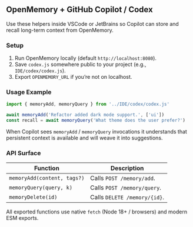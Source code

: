 ## OpenMemory + GitHub Copilot / Codex

Use these helpers inside VSCode or JetBrains so Copilot can store and recall long-term context from OpenMemory.

### Setup

1. Run OpenMemory locally (default `http://localhost:8080`).
2. Save `codex.js` somewhere public to your project (e.g., `IDE/codex/codex.js`).
3. Export `OPENMEMORY_URL` if you’re not on localhost.

### Usage Example

```js
import { memoryAdd, memoryQuery } from '../IDE/codex/codex.js'

await memoryAdd('Refactor added dark mode support.', ['ui'])
const recall = await memoryQuery('What theme does the user prefer?')
```

When Copilot sees `memoryAdd` / `memoryQuery` invocations it understands that persistent context is available and will weave it into suggestions.

### API Surface

| Function | Description |
|----------|-------------|
| `memoryAdd(content, tags?)` | Calls `POST /memory/add`. |
| `memoryQuery(query, k)` | Calls `POST /memory/query`. |
| `memoryDelete(id)` | Calls `DELETE /memory/{id}`. |

All exported functions use native `fetch` (Node 18+ / browsers) and modern ESM exports.
